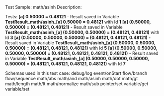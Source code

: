Test Sample: math/asinh
Description: 

Tests:
	**[a] 0.50000 = 0.48121** - Result saved in Variable **TestResult_math/asinh_[a] 0.50000 = 0.48121** with Id **1**
	**[a] (0.50000, 0.50000) = (0.48121, 0.48121)** - Result saved in Variable **TestResult_math/asinh_[a] (0.50000, 0.50000) = (0.48121, 0.48121)** with Id **3**
	**[a] (0.50000, 0.50000, 0.50000) = (0.48121, 0.48121, 0.48121)** - Result saved in Variable **TestResult_math/asinh_[a] (0.50000, 0.50000, 0.50000) = (0.48121, 0.48121, 0.48121)** with Id **5**
	**[a] (0.50000, 0.50000, 0.50000, 0.50000) = (0.48121, 0.48121, 0.48121, 0.48121)** - Result saved in Variable **TestResult_math/asinh_[a] (0.50000, 0.50000, 0.50000, 0.50000) = (0.48121, 0.48121, 0.48121, 0.48121)** with Id **7**

Schemas used in this test case:
	debug/log
	event/onStart
	flow/branch
	flow/sequence
	math/abs
	math/and
	math/asinh
	math/dot
	math/gt
	math/length
	math/lt
	math/normalize
	math/sub
	pointer/set
	variable/get
	variable/set

